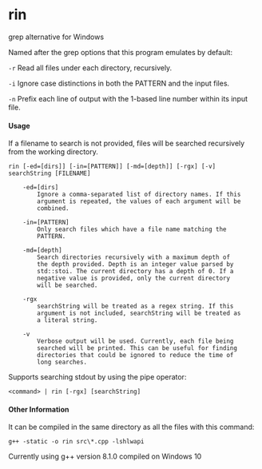 # rin

grep alternative for Windows

Named after the grep options that this program emulates by default:

`-r` Read all files under each directory, recursively.

`-i` Ignore case distinctions in both the PATTERN and the input files.

`-n` Prefix each line of output with the 1-based line number within its input file.

#### Usage

If a filename to search is not provided, files will be searched recursively from the working directory.

    rin [-ed=[dirs]] [-in=[PATTERN]] [-md=[depth]] [-rgx] [-v] searchString [FILENAME]

        -ed=[dirs]
            Ignore a comma-separated list of directory names. If this
            argument is repeated, the values of each argument will be
            combined.

        -in=[PATTERN]
            Only search files which have a file name matching the
            PATTERN.

        -md=[depth]
            Search directories recursively with a maximum depth of
            the depth provided. Depth is an integer value parsed by
            std::stoi. The current directory has a depth of 0. If a
            negative value is provided, only the current directory
            will be searched.

        -rgx
            searchString will be treated as a regex string. If this
            argument is not included, searchString will be treated as
            a literal string.

        -v
            Verbose output will be used. Currently, each file being
            searched will be printed. This can be useful for finding
            directories that could be ignored to reduce the time of
            long searches.

Supports searching stdout by using the pipe operator:

    <command> | rin [-rgx] [searchString]

#### Other Information

It can be compiled in the same directory as all the files with this command:

    g++ -static -o rin src\*.cpp -lshlwapi

Currently using g++ version 8.1.0 compiled on Windows 10
